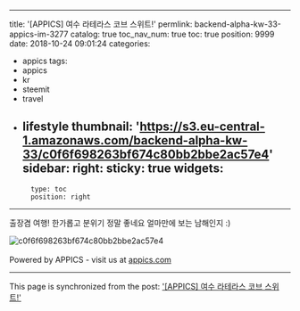 
---
title: '[APPICS] 여수 라테라스 코브 스위트!'
permlink: backend-alpha-kw-33-appics-im-3277
catalog: true
toc_nav_num: true
toc: true
position: 9999
date: 2018-10-24 09:01:24
categories:
- appics
tags:
- appics
- kr
- steemit
- travel
- lifestyle
thumbnail: 'https://s3.eu-central-1.amazonaws.com/backend-alpha-kw-33/c0f6f698263bf674c80bb2bbe2ac57e4'
sidebar:
    right:
        sticky: true
widgets:
    -
        type: toc
        position: right
---


출장겸 여행!
한가롭고 분위기 정말 좋네요 얼마만에 보는 남해인지 :)



![c0f6f698263bf674c80bb2bbe2ac57e4](https://s3.eu-central-1.amazonaws.com/backend-alpha-kw-33/c0f6f698263bf674c80bb2bbe2ac57e4)<br/><br/>Powered by APPICS - visit us at [appics.com](https://appics.com?ref=steemit.com/3277)

- - -

This page is synchronized from the post: ['[APPICS] 여수 라테라스 코브 스위트!'](https://steemit.com/@donekim/backend-alpha-kw-33-appics-im-3277)
